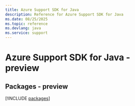 ```yaml
---
title: Azure Support SDK for Java
description: Reference for Azure Support SDK for Java
ms.date: 08/25/2025
ms.topic: reference
ms.devlang: java
ms.service: support
---
```

# Azure Support SDK for Java - preview
## Packages - preview
[!INCLUDE [packages](support-index.md)]